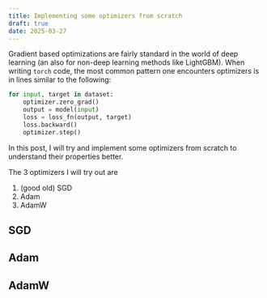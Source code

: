 ```yaml
---
title: Implementing some optimizers from scratch
draft: true
date: 2025-03-27
---
```


Gradient based optimizations are fairly standard in the world of deep learning (an also for non-deep learning methods like LightGBM). When writing `torch` code, the most common pattern one encounters optimizers is in lines similar to the following: 

<!-- more -->

```python
for input, target in dataset:
    optimizer.zero_grad()
    output = model(input)
    loss = loss_fn(output, target)
    loss.backward()
    optimizer.step()
```

In this post, I will try and implement some optimizers from scratch to understand their properties better.

The 3 optimizers I will try out are 
1. (good old) SGD
2. Adam
3. AdamW

## SGD

## Adam

## AdamW